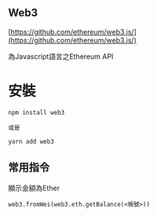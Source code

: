 ## Web3

[https://github.com/ethereum/web3.js/](https://github.com/ethereum/web3.js/)

為Javascript語言之Ethereum API

# 安裝

```
npm install web3

或是

yarn add web3
```

## 常用指令

顯示金額為Ether

```
web3.fromWei(web3.eth.getBalance(<帳號>))
```



